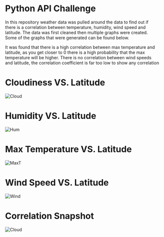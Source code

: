 # Python API Challenge 

In this repository weather data was pulled around the data to find out if there is a correlation between temperature, humidity, wind speed and latitude. The data was first cleaned then multiple graphs were created. Some of the graphs that were generated can be found below. 

It was found that there is a high correlation between max temperature and latitude, as you get closer to 0 there is a high probability that the max temperature will be higher. There is no correlation between wind speeds and latitude, the correlation coefficient is far too low to show any correlation


# Cloudiness VS. Latitude 

![Cloud](https://github.com/NGASHBAUGH/Python-API/blob/master/Images/Myimages/CloudVSLat.PNG)


# Humidity VS. Latitude 

![Hum](https://github.com/NGASHBAUGH/Python-API/blob/master/Images/Myimages/HumVSLat.PNG)


# Max Temperature VS. Latitude 

![MaxT](https://github.com/NGASHBAUGH/Python-API/blob/master/Images/Myimages/TempVSLat.PNG)


# Wind Speed VS. Latitude 

![Wind](https://github.com/NGASHBAUGH/Python-API/blob/master/Images/Myimages/windVSlat.PNG)


# Correlation Snapshot 

![Cloud](https://github.com/NGASHBAUGH/Python-API/blob/master/Images/Myimages/snipOfCorr.PNG)

